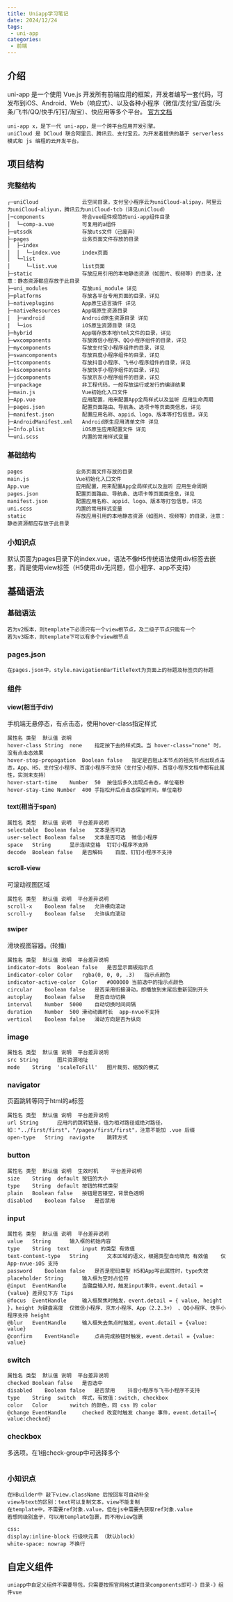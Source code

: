 ```yaml
---
title: Uniapp学习笔记 
date: 2024/12/24 
tags:
 - uni-app 
categories:
 - 前端
---
```


## 介绍

uni-app 是一个使用 Vue.js 开发所有前端应用的框架，开发者编写一套代码，可发布到iOS、Android、Web（响应式）、以及各种小程序（微信/支付宝/百度/头条/飞书/QQ/快手/钉钉/淘宝）、快应用等多个平台。
[官方文档](https://zh.uniapp.dcloud.io/)

```text
uni-app x，是下一代 uni-app，是一个跨平台应用开发引擎。
uniCloud 是 DCloud 联合阿里云、腾讯云、支付宝云，为开发者提供的基于 serverless 模式和 js 编程的云开发平台。
```

## 项目结构

### 完整结构

```text
┌─uniCloud              云空间目录，支付宝小程序云为uniCloud-alipay，阿里云为uniCloud-aliyun，腾讯云为uniCloud-tcb（详见uniCloud）
│─components            符合vue组件规范的uni-app组件目录
│  └─comp-a.vue         可复用的a组件
├─utssdk                存放uts文件（已废弃）
├─pages                 业务页面文件存放的目录
│  ├─index
│  │  └─index.vue       index页面
│  └─list
│     └─list.vue        list页面
├─static                存放应用引用的本地静态资源（如图片、视频等）的目录，注意：静态资源都应存放于此目录
├─uni_modules           存放uni_module 详见
├─platforms             存放各平台专用页面的目录，详见
├─nativeplugins         App原生语言插件 详见
├─nativeResources       App端原生资源目录
│  ├─android            Android原生资源目录 详见
|  └─ios                iOS原生资源目录 详见
├─hybrid                App端存放本地html文件的目录，详见
├─wxcomponents          存放微信小程序、QQ小程序组件的目录，详见
├─mycomponents          存放支付宝小程序组件的目录，详见
├─swancomponents        存放百度小程序组件的目录，详见
├─ttcomponents          存放抖音小程序、飞书小程序组件的目录，详见
├─kscomponents          存放快手小程序组件的目录，详见
├─jdcomponents          存放京东小程序组件的目录，详见
├─unpackage             非工程代码，一般存放运行或发行的编译结果
├─main.js               Vue初始化入口文件
├─App.vue               应用配置，用来配置App全局样式以及监听 应用生命周期
├─pages.json            配置页面路由、导航条、选项卡等页面类信息，详见
├─manifest.json         配置应用名称、appid、logo、版本等打包信息，详见
├─AndroidManifest.xml   Android原生应用清单文件 详见
├─Info.plist            iOS原生应用配置文件 详见
└─uni.scss              内置的常用样式变量
```

### 基础结构

```text
pages                 业务页面文件存放的目录
main.js               Vue初始化入口文件
App.vue               应用配置，用来配置App全局样式以及监听 应用生命周期
pages.json            配置页面路由、导航条、选项卡等页面类信息，详见
manifest.json         配置应用名称、appid、logo、版本等打包信息，详见
uni.scss              内置的常用样式变量
static                存放应用引用的本地静态资源（如图片、视频等）的目录，注意：静态资源都应存放于此目录
```

### 小知识点

默认页面为pages目录下的index.vue，语法不像H5传统语法使用div标签去嵌套，而是使用view标签（H5使用div无问题，但小程序、app不支持）

## 基础语法

### 基础语法

```text
若为v2版本，则template下必须只有一个view根节点，及二级子节点只能有一个
若为v3版本，则template下可以有多个view根节点
```

### pages.json

```text
在pages.json中，style.navigationBarTitleText为页面上的标题及标签页的标题
```

### 组件

#### view(相当于div)

手机端无悬停态，有点击态，使用hover-class指定样式

```text
属性名	类型	默认值	说明
hover-class	String	none	指定按下去的样式类。当 hover-class="none" 时，没有点击态效果
hover-stop-propagation	Boolean	false	指定是否阻止本节点的祖先节点出现点击态，App、H5、支付宝小程序、百度小程序不支持（支付宝小程序、百度小程序文档中都有此属性，实测未支持）
hover-start-time	Number	50	按住后多久出现点击态，单位毫秒
hover-stay-time	Number	400	手指松开后点击态保留时间，单位毫秒
```

#### text(相当于span)

```text
属性名	类型	默认值	说明	平台差异说明
selectable	Boolean	false	文本是否可选	
user-select	Boolean	false	文本是否可选	微信小程序
space	String		显示连续空格	钉钉小程序不支持
decode	Boolean	false	是否解码	百度、钉钉小程序不支持
```

#### scroll-view

可滚动视图区域
```text
属性名	类型	默认值	说明	平台差异说明
scroll-x	Boolean	false	允许横向滚动	
scroll-y	Boolean	false	允许纵向滚动	
```

#### swiper
滑块视图容器。(轮播)
```text
属性名	类型	默认值	说明	平台差异说明
indicator-dots	Boolean	false	是否显示面板指示点	
indicator-color	Color	rgba(0, 0, 0, .3)	指示点颜色	
indicator-active-color	Color	#000000	当前选中的指示点颜色	
circular	Boolean	false	是否采用衔接滑动，即播放到末尾后重新回到开头	
autoplay	Boolean	false	是否自动切换
interval	Number	5000	自动切换时间间隔	
duration	Number	500	滑动动画时长	app-nvue不支持
vertical	Boolean	false	滑动方向是否为纵向
```

### image
```text
属性名	类型	默认值	说明	平台差异说明
src	String		图片资源地址	
mode	String	'scaleToFill'	图片裁剪、缩放的模式	
```

### navigator
页面跳转等同于html的a标签
```text
属性名	类型	默认值	说明	平台差异说明
url	String		应用内的跳转链接，值为相对路径或绝对路径，如："../first/first"，"/pages/first/first"，注意不能加 .vue 后缀	
open-type	String	navigate	跳转方式	
```

### button
```text
属性名	类型	默认值	说明	生效时机	平台差异说明
size	String	default	按钮的大小		
type	String	default	按钮的样式类型		
plain	Boolean	false	按钮是否镂空，背景色透明		
disabled	Boolean	false	是否禁用
```

### input
```text
属性名	类型	默认值	说明	平台差异说明
value	String		输入框的初始内容
type	String	text	input 的类型 有效值
text-content-type	String		文本区域的语义，根据类型自动填充 有效值	仅 App-nvue-iOS 支持
password	Boolean	false	是否是密码类型	H5和App写此属性时，type失效
placeholder	String		输入框为空时占位符
@input	EventHandle		当键盘输入时，触发input事件，event.detail = {value}	差异见下方 Tips
@focus	EventHandle		输入框聚焦时触发，event.detail = { value, height }，height 为键盘高度	仅微信小程序、京东小程序、App（2.2.3+） 、QQ小程序、快手小程序支持 height
@blur	EventHandle		输入框失去焦点时触发，event.detail = {value: value}	
@confirm	EventHandle		点击完成按钮时触发，event.detail = {value: value}	
```

### switch
```text
属性名	类型	默认值	说明	平台差异说明
checked	Boolean	false	是否选中	
disabled	Boolean	false	是否禁用	抖音小程序与飞书小程序不支持
type	String	switch	样式，有效值：switch, checkbox	
color	Color		switch 的颜色，同 css 的 color	
@change	EventHandle		checked 改变时触发 change 事件，event.detail={ value:checked}	
```

### checkbox
多选项。在1组check-group中可选择多个
```text

```

### 小知识点

```text
在HBuilder中 敲下view.className 后按回车可自动补全
view与text的区别：text可以复制文本，view不能复制
在template中，不需要ref对象.value，但在js中需要先获取ref对象.value
若想同级别盒子，可以用template包裹，而不用view包裹

css:  
display:inline-block 行级块元素 （默认block）
white-space: nowrap 不换行

```

## 自定义组件
```text
uniapp中自定义组件不需要导包，只需要按照官网格式建目录components即可-》目录-》组件vue
```
